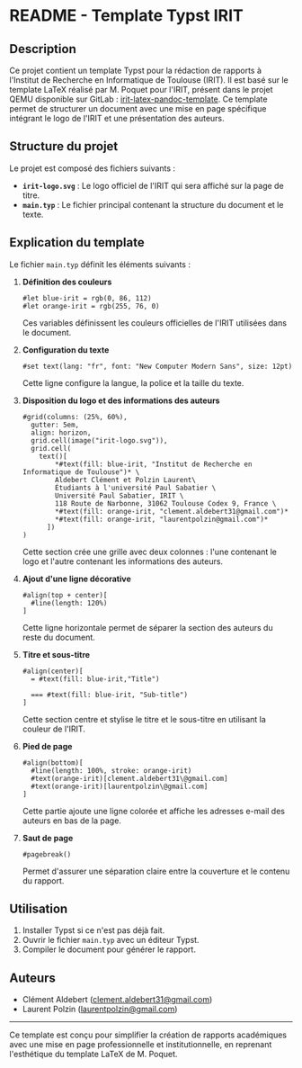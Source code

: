 # README - Template Typst IRIT

## Description
Ce projet contient un template Typst pour la rédaction de rapports à l'Institut de Recherche en Informatique de Toulouse (IRIT). Il est basé sur le template LaTeX réalisé par M. Poquet pour l'IRIT, présent dans le projet QEMU disponible sur GitLab : [irit-latex-pandoc-template](https://gitlab.irit.fr/poquet/irit-latex-pandoc-template.git). Ce template permet de structurer un document avec une mise en page spécifique intégrant le logo de l'IRIT et une présentation des auteurs.

## Structure du projet
Le projet est composé des fichiers suivants :

- **`irit-logo.svg`** : Le logo officiel de l'IRIT qui sera affiché sur la page de titre.
- **`main.typ`** : Le fichier principal contenant la structure du document et le texte.

## Explication du template

Le fichier `main.typ` définit les éléments suivants :

1. **Définition des couleurs**
   ```typst
   #let blue-irit = rgb(0, 86, 112)
   #let orange-irit = rgb(255, 76, 0)
   ```
   Ces variables définissent les couleurs officielles de l'IRIT utilisées dans le document.

2. **Configuration du texte**
   ```typst
   #set text(lang: "fr", font: "New Computer Modern Sans", size: 12pt)
   ```
   Cette ligne configure la langue, la police et la taille du texte.

3. **Disposition du logo et des informations des auteurs**
   ```typst
   #grid(columns: (25%, 60%),
     gutter: 5em,
     align: horizon,
     grid.cell(image("irit-logo.svg")),
     grid.cell(
       text()[
           *#text(fill: blue-irit, "Institut de Recherche en Informatique de Toulouse")* \
           Aldebert Clément et Polzin Laurent\
           Étudiants à l'université Paul Sabatier \
           Université Paul Sabatier, IRIT \
           118 Route de Narbonne, 31062 Toulouse Codex 9, France \
           *#text(fill: orange-irit, "clement.aldebert31@gmail.com")*
           *#text(fill: orange-irit, "laurentpolzin@gmail.com")*
         ])
   )
   ```
   Cette section crée une grille avec deux colonnes : l'une contenant le logo et l'autre contenant les informations des auteurs.

4. **Ajout d'une ligne décorative**
   ```typst
   #align(top + center)[
     #line(length: 120%)
   ]
   ```
   Cette ligne horizontale permet de séparer la section des auteurs du reste du document.

5. **Titre et sous-titre**
   ```typst
   #align(center)[
     = #text(fill: blue-irit,"Title")
     
     === #text(fill: blue-irit, "Sub-title")
   ]
   ```
   Cette section centre et stylise le titre et le sous-titre en utilisant la couleur de l'IRIT.

6. **Pied de page**
   ```typst
   #align(bottom)[
     #line(length: 100%, stroke: orange-irit)
     #text(orange-irit)[clement.aldebert31\@gmail.com]
     #text(orange-irit)[laurentpolzin\@gmail.com]
   ]
   ```
   Cette partie ajoute une ligne colorée et affiche les adresses e-mail des auteurs en bas de la page.

7. **Saut de page**
   ```typst
   #pagebreak()
   ```
   Permet d'assurer une séparation claire entre la couverture et le contenu du rapport.

## Utilisation
1. Installer Typst si ce n'est pas déjà fait.
2. Ouvrir le fichier `main.typ` avec un éditeur Typst.
3. Compiler le document pour générer le rapport.

## Auteurs
- Clément Aldebert ([clement.aldebert31@gmail.com](mailto:clement.aldebert31@gmail.com))
- Laurent Polzin ([laurentpolzin@gmail.com](mailto:laurentpolzin@gmail.com))

---
Ce template est conçu pour simplifier la création de rapports académiques avec une mise en page professionnelle et institutionnelle, en reprenant l'esthétique du template LaTeX de M. Poquet.


